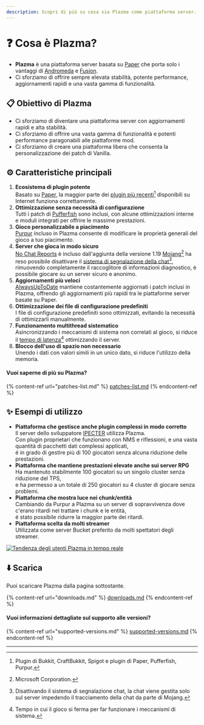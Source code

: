 ```yaml
---
description: Scopri di più su cosa sia Plazma come piattaforma server.
---
```


# ❓ Cosa è Plazma?

- **Plazma** è una piattaforma server basata su [Paper](https://github.com/PaperMC/Paper) che porta solo i vantaggi di [Andromeda](https://github.com/EarendelArchived/Andromeda) e [Fusion](https://github.com/RuinedTechnologyUnify/Fusion).
- Ci sforziamo di offrire sempre elevata stabilità, potente performance, aggiornamenti rapidi e una vasta gamma di funzionalità.

## 📋 Obiettivo di Plazma <a href="#id-1" id="id-1"></a>

- Ci sforziamo di diventare una piattaforma server con aggiornamenti rapidi e alta stabilità.
- Ci sforziamo di offrire una vasta gamma di funzionalità e potenti performance paragonabili alle piattaforme mod.
- Ci sforziamo di creare una piattaforma libera che consenta la personalizzazione dei patch di Vanilla.

## ⚙️ Caratteristiche principali <a href="#id-2" id="id-2"></a>

1. **Ecosistema di plugin potente**\
   Basato su [Paper](https://github.com/PaperMC/Paper),
   la maggior parte dei [plugin più recenti](#user-content-fn-1)[^1] disponibili su Internet funziona correttamente.
2. **Ottimizzazione senza necessità di configurazione**\
   Tutti i patch di [Pufferfish](https://github.com/pufferfish-gg/Pufferfish) sono inclusi,
   con alcune ottimizzazioni interne e moduli integrati per offrire le massime prestazioni.
3. **Gioco personalizzabile a piacimento**\
   [Purpur](https://github.com/PurpurMC/Purpur) incluso in Plazma consente di modificare
   le proprietà generali del gioco a tuo piacimento.
4. **Server che gioca in modo sicuro**\
   [No Chat Reports](https://github.com/Aizistral-Studios/No-Chat-Reports) è incluso dall'aggiunta della versione 1.19
   [Mojang](#user-content-fn-2)[^2] ha reso possibile disattivare il [sistema di segnalazione della chat](#user-content-fn-3)[^3],\
   rimuovendo completamente il raccoglitore di informazioni diagnostico, è possibile giocare su un server sicuro e anonimo.
5. **Aggiornamenti più veloci**\
   [AlwaysUpToDate](https://github.com/PlazmaMC/AlwaysUpToDate) mantiene costantemente aggiornati i patch inclusi in Plazma, offrendo gli aggiornamenti più rapidi tra le piattaforme server basate su Paper.
6. **Ottimizzazione dei file di configurazione predefiniti**\
   I file di configurazione predefiniti sono ottimizzati, evitando la necessità di ottimizzarli manualmente.
7. **Funzionamento multithread sistematico**\
   Asincronizzando i meccanismi di sistema non correlati al gioco, si riduce il [tempo di latenza](#user-content-fn-4)[^4] ottimizzando il server.
8. **Blocco dell'uso di spazio non necessario**\
   Unendo i dati con valori simili in un unico dato, si riduce l'utilizzo della memoria.

#### Vuoi saperne di più su Plazma? <a href="#etc-1" id="etc-1"></a>

{% content-ref url="patches-list.md" %}
[patches-list.md](patches-list.md)
{% endcontent-ref %}

## ✨ Esempi di utilizzo <a href="#id-3" id="id-3"></a>

- **Piattaforma che gestisce anche plugin complessi in modo corretto**\
  Il server dello sviluppatore [IPECTER](https://github.com/IPECTER) utilizza Plazma.\
  Con plugin proprietari che funzionano con NMS e riflessioni, e una vasta quantità di pacchetti dati complessi applicati,\
  é in grado di gestire più di 100 giocatori senza alcuna riduzione delle prestazioni.
- **Piattaforma che mantiene prestazioni elevate anche sui server RPG**\
  Ha mantenuto stabilmente 100 giocatori su un singolo cluster senza riduzione del TPS,\
  e ha permesso a un totale di 250 giocatori su 4 cluster di giocare senza problemi.
- **Piattaforma che mostra luce nei chunk/entità**\
  Cambiando da Purpur a Plazma su un server di sopravvivenza dove c'erano ritardi nel trattare i chunk e le entità,\
  é stato possibile ridurre la maggior parte dei ritardi.
- **Piattaforma scelta da molti streamer**\
  Utilizzata come server Bucket preferito da molti spettatori degli streamer.

<a href="https://bstats.org/plugin/server-implementation/Plazma/18047">
   <img src="https://badge.plazmamc.org/internal/bstats" alt="Tendenza degli utenti Plazma in tempo reale">
</a>

## ⬇️ Scarica

Puoi scaricare Plazma dalla pagina sottostante.

{% content-ref url="downloads.md" %}
[downloads.md](downloads.md)
{% endcontent-ref %}

#### Vuoi informazioni dettagliate sul supporto alle versioni?

{% content-ref url="supported-versions.md" %}
[supported-versions.md](supported-versions.md)
{% endcontent-ref %}

***

[^1]: Plugin di Bukkit, CraftBukkit, Spigot e plugin di Paper, Pufferfish, Purpur.

[^2]: Microsoft Corporation.

[^3]: Disattivando il sistema di segnalazione chat, la chat viene gestita solo sul server impedendo il tracciamento della chat da parte di Mojang.

[^4]: Tempo in cui il gioco si ferma per far funzionare i meccanismi di sistema.
